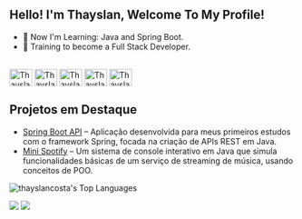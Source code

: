 ## Hello! I'm Thayslan, Welcome To My Profile!

- 🌱 Now I'm Learning: Java and Spring Boot.
- 🚀 Training to become a Full Stack Developer.

<div align="center">
 
</div>
  <div style="display: inline_block"><br>
  <img align="center" alt="Thayslan" height="30" width="40" src="https://cdn.jsdelivr.net/gh/devicons/devicon/icons/java/java-original.svg" />
  <img align="center" alt="Thayslan" height="30" width="40" src="https://cdn.jsdelivr.net/gh/devicons/devicon/icons/mysql/mysql-original.svg" />
  <img align="center" alt="Thayslan" height="30" width="40" src="https://cdn.jsdelivr.net/gh/devicons/devicon/icons/spring/spring-original.svg" />
  <img align="center" alt="Thayslan" height="30" width="40" src="https://cdn.jsdelivr.net/gh/devicons/devicon/icons/git/git-original.svg" />
  <img align="center" alt="Thayslan" height="30" width="40" src="https://cdn.jsdelivr.net/gh/devicons/devicon/icons/python/python-original.svg" />


## Projetos em Destaque
- [Spring Boot API](https://github.com/thayslancosta/myFirstSpringProject) – Aplicação desenvolvida para meus primeiros estudos com o framework Spring, focada na criação de APIs REST em Java.
- [Mini Spotify](https://github.com/thayslancosta/spotify) – Um sistema de console interativo em Java que simula funcionalidades básicas de um serviço de streaming de música, usando conceitos de POO.

</div>
  

![thayslancosta's Top Languages](https://github-readme-stats.vercel.app/api/top-langs/?username=thayslancosta&theme=tokyonight&show_icons=true&hide_border=false&layout=compact)
  
<div> 
  <a href = "mailto:thayslan.costa@gmail.com"><img src="https://img.shields.io/badge/Gmail-D14836?style=for-the-badge&logo=gmail&logoColor=white" target="_blank"></a>
  <a href="https://www.linkedin.com/in/thayslan-costa-6a4536285/" target="_blank"><img src="https://img.shields.io/badge/-LinkedIn-%230077B5?style=for-the-badge&logo=linkedin&logoColor=white" target="_blank"></a>  

